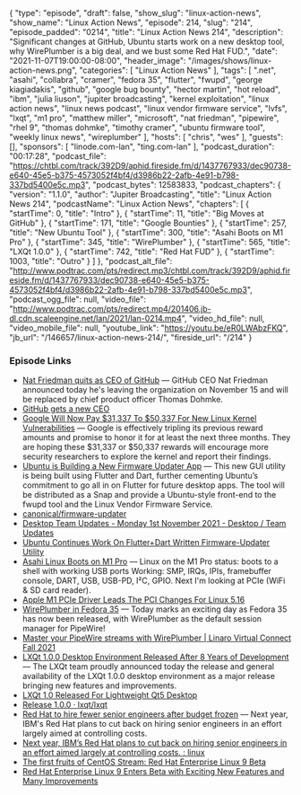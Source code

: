 {
  "type": "episode",
  "draft": false,
  "show_slug": "linux-action-news",
  "show_name": "Linux Action News",
  "episode": 214,
  "slug": "214",
  "episode_padded": "0214",
  "title": "Linux Action News 214",
  "description": "Significant changes at GitHub, Ubuntu starts work on a new desktop tool, why WirePlumber is a big deal, and we bust some Red Hat FUD.",
  "date": "2021-11-07T19:00:00-08:00",
  "header_image": "/images/shows/linux-action-news.png",
  "categories": [
    "Linux Action News"
  ],
  "tags": [
    ".net",
    "asahi",
    "collabra",
    "cramer",
    "fedora 35",
    "flutter",
    "fwupd",
    "george kiagiadakis",
    "github",
    "google bug bounty",
    "hector martin",
    "hot reload",
    "ibm",
    "julia liuson",
    "jupiter broadcasting",
    "kernel exploitation",
    "linux action news",
    "linux news podcast",
    "linux vendor firmware service",
    "lvfs",
    "lxqt",
    "m1 pro",
    "matthew miller",
    "microsoft",
    "nat friedman",
    "pipewire",
    "rhel 9",
    "thomas dohmke",
    "timothy cramer",
    "ubuntu firmware tool",
    "weekly linux news",
    "wireplumber"
  ],
  "hosts": [
    "chris",
    "wes"
  ],
  "guests": [],
  "sponsors": [
    "linode.com-lan",
    "ting.com-lan"
  ],
  "podcast_duration": "00:17:28",
  "podcast_file": "https://chtbl.com/track/392D9/aphid.fireside.fm/d/1437767933/dec90738-e640-45e5-b375-4573052f4bf4/d3986b22-2afb-4e91-b798-337bd5400e5c.mp3",
  "podcast_bytes": 12583833,
  "podcast_chapters": {
    "version": "1.1.0",
    "author": "Jupiter Broadcasting",
    "title": "Linux Action News 214",
    "podcastName": "Linux Action News",
    "chapters": [
      {
        "startTime": 0,
        "title": "Intro"
      },
      {
        "startTime": 11,
        "title": "Big Moves at GitHub"
      },
      {
        "startTime": 171,
        "title": "Google Bounties"
      },
      {
        "startTime": 257,
        "title": "New Ubuntu Tool"
      },
      {
        "startTime": 300,
        "title": "Asahi Boots on M1 Pro"
      },
      {
        "startTime": 345,
        "title": "WirePlumber"
      },
      {
        "startTime": 565,
        "title": "LXQt 1.0.0"
      },
      {
        "startTime": 742,
        "title": "Red Hat FUD"
      },
      {
        "startTime": 1003,
        "title": "Outro"
      }
    ]
  },
  "podcast_alt_file": "http://www.podtrac.com/pts/redirect.mp3/chtbl.com/track/392D9/aphid.fireside.fm/d/1437767933/dec90738-e640-45e5-b375-4573052f4bf4/d3986b22-2afb-4e91-b798-337bd5400e5c.mp3",
  "podcast_ogg_file": null,
  "video_file": "http://www.podtrac.com/pts/redirect.mp4/201406.jb-dl.cdn.scaleengine.net/lan/2021/lan-0214.mp4",
  "video_hd_file": null,
  "video_mobile_file": null,
  "youtube_link": "https://youtu.be/eR0LWAbzFKQ",
  "jb_url": "/146657/linux-action-news-214/",
  "fireside_url": "/214"
}


### Episode Links

  * [Nat Friedman quits as CEO of GitHub](https://www.theregister.com/2021/11/03/github_ceo_quits/ "Nat Friedman quits as CEO of GitHub") — GitHub CEO Nat Friedman announced today he's leaving the organization on November 15 and will be replaced by chief product officer Thomas Dohmke.
  * [GitHub gets a new CEO](https://techcrunch.com/2021/11/03/github-gets-a-new-ceo/ "GitHub gets a new CEO")
  * [Google Will Now Pay $31,337 To $50,337 For New Linux Kernel Vulnerabilities](https://www.phoronix.com/scan.php?page=news_item&px=More-Money-For-Linux-Flaws "Google Will Now Pay $31,337 To $50,337 For New Linux Kernel Vulnerabilities") — Google is effectively tripling its previous reward amounts and promise to honor it for at least the next three months. They are hoping these $31,337 or $50,337 rewards will encourage more security researchers to explore the kernel and report their findings. 
  * [Ubuntu is Building a New Firmware Updater App](https://www.omgubuntu.co.uk/2021/11/ubuntu-is-working-on-a-new-firmware-updater-app "Ubuntu is Building a New Firmware Updater App") — This new GUI utility is being built using Flutter and Dart, further cementing Ubuntu’s commitment to go all in on Flutter for future desktop apps. The tool will be distributed as a Snap and provide a Ubuntu-style front-end to the fwupd tool and the Linux Vendor Firmware Service. 
  * [canonical/firmware-updater](https://github.com/canonical/firmware-updater "canonical/firmware-updater")
  * [Desktop Team Updates - Monday 1st November 2021 - Desktop / Team Updates](https://discourse.ubuntu.com/t/desktop-team-updates-monday-1st-november-2021/24944/3 "Desktop Team Updates - Monday 1st November 2021 - Desktop / Team Updates")
  * [Ubuntu Continues Work On Flutter+Dart Written Firmware-Updater Utility ](https://www.phoronix.com/scan.php?page=news_item&px=Ubuntu-Firmware-Updater-WIP "Ubuntu Continues Work On Flutter+Dart Written Firmware-Updater Utility ")
  * [Asahi Linux Boots on M1 Pro](https://twitter.com/marcan42/status/1455634359499706372 "Asahi Linux Boots on M1 Pro") — Linux on the M1 Pro status: boots to a shell with working USB ports Working: SMP, IRQs, IPIs, framebuffer console, DART, USB, USB-PD, I²C, GPIO. Next I'm looking at PCIe (WiFi & SD card reader).
  * [Apple M1 PCIe Driver Leads The PCI Changes For Linux 5.16](https://www.phoronix.com/scan.php?page=news_item&px=Linux-5.16-PCI&utm_source=feedburner&utm_medium=feed&utm_campaign=Feed%3A+Phoronix+%28Phoronix%29 "Apple M1 PCIe Driver Leads The PCI Changes For Linux 5.16")
  * [WirePlumber in Fedora 35](https://www.collabora.com/news-and-blog/news-and-events/wireplumber-in-fedora-35.html "WirePlumber in Fedora 35") — Today marks an exciting day as Fedora 35 has now been released, with WirePlumber as the default session manager for PipeWire!
  * [Master your PipeWire streams with WirePlumber | Linaro Virtual Connect Fall 2021](https://www.youtube.com/watch?v=NB1iodnqELY "Master your PipeWire streams with WirePlumber | Linaro Virtual Connect Fall 2021")
  * [LXQt 1.0.0 Desktop Environment Released After 8 Years of Development](https://9to5linux.com/lxqt-1-0-0-desktop-environment-released-after-8-years-of-development-this-is-whats-new "LXQt 1.0.0 Desktop Environment Released After 8 Years of Development") — The LXQt team proudly announced today the release and general availability of the LXQt 1.0.0 desktop environment as a major release bringing new features and improvements.
  * [LXQt 1.0 Released For Lightweight Qt5 Desktop](https://www.phoronix.com/scan.php?page=news_item&px=LXQt-1.0-Released "LXQt 1.0 Released For Lightweight Qt5 Desktop")
  * [Release 1.0.0 · lxqt/lxqt](https://github.com/lxqt/lxqt/releases/tag/1.0.0 "Release 1.0.0 · lxqt/lxqt")
  * [Red Hat to hire fewer senior engineers after budget frozen](https://www.theregister.com/2021/11/05/red_hat_jobs/ "Red Hat to hire fewer senior engineers after budget frozen") — Next year, IBM's Red Hat plans to cut back on hiring senior engineers in an effort largely aimed at controlling costs.
  * [Next year, IBM’s Red Hat plans to cut back on hiring senior engineers in an effort aimed largely at controlling costs. : linux](https://www.reddit.com/r/linux/comments/qn8bv4/next_year_ibms_red_hat_plans_to_cut_back_on/?utm_name=iossmf "Next year, IBM’s Red Hat plans to cut back on hiring senior engineers in an effort aimed largely at controlling costs. : linux")
  * [The first fruits of CentOS Stream: Red Hat Enterprise Linux 9 Beta](https://www.zdnet.com/article/the-first-fruits-of-centos-stream-red-hat-enterprise-linux-9-beta/ "The first fruits of CentOS Stream: Red Hat Enterprise Linux 9 Beta")
  * [Red Hat Enterprise Linux 9 Enters Beta with Exciting New Features and Many Improvements](https://9to5linux.com/red-hat-enterprise-linux-9-enters-beta-with-exciting-new-features-and-many-improvements "Red Hat Enterprise Linux 9 Enters Beta with Exciting New Features and Many Improvements")


